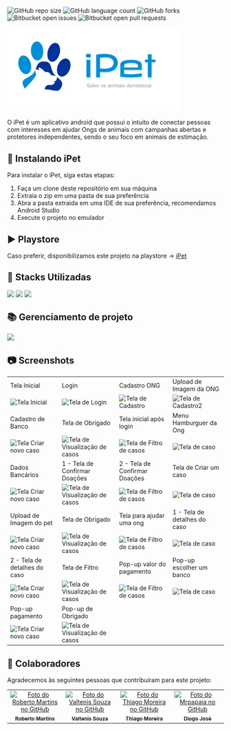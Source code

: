 <!---Esses são exemplos. Veja https://shields.io para outras pessoas ou para personalizar este conjunto de escudos. Você pode querer incluir dependências, status do projeto e informações de licença aqui--->

![GitHub repo size](https://img.shields.io/github/repo-size/mrpapaia/Ipet?style=for-the-badge)
![GitHub language count](https://img.shields.io/github/languages/count/mrpapaia/Ipet?style=for-the-badge)
![GitHub forks](https://img.shields.io/github/forks/mrpapaia/Ipet?style=for-the-badge)
![Bitbucket open issues](https://img.shields.io/bitbucket/issues/mrpapaia/Ipet?style=for-the-badge)
![Bitbucket open pull requests](https://img.shields.io/bitbucket/pr-raw/mrpapaia/Ipet?style=for-the-badge)

<img src="https://github.com/Thiagomdias22/ipet2.0/blob/master/screenshots/logogrande.png" width="400px;" alt="Logo iPet">

O iPet é um aplicativo android que possui o intuito de conectar pessoas com interesses em ajudar Ongs de animais com campanhas abertas e protetores independentes, sendo o seu foco em animais de estimação.

## 🚀 Instalando iPet

Para instalar o iPet, siga estas etapas:

1. Faça um clone deste repositório em sua máquina
2. Extraia o zip em uma pasta de sua preferência
3. Abra a pasta extraida em uma IDE de sua preferência, recomendamos Android Studio
4. Execute o projeto no emulador

## ▶️ Playstore

Caso preferir, disponibilizamos este projeto na playstore -> [iPet](https://play.google.com/store/apps/details?id=com.bdtgo.ipet)

## 🔋 Stacks Utilizadas

![](https://img.shields.io/badge/Java-ED8B00?style=for-the-badge&logo=java&logoColor=white)
![](https://img.shields.io/badge/firebase-ffca28?style=for-the-badge&logo=firebase&logoColor=white)
![](https://img.shields.io/badge/Android_Studio-3DDC84?style=for-the-badge&logo=android-studio&logoColor=white)

## 📚 Gerenciamento de projeto

![](https://img.shields.io/badge/Trello-0052CC?style=for-the-badge&logo=trello&logoColor=white)

## 📷 Screenshots

<table>
  <tr>
    <td>Tela Inicial</td>
    <td>Login</td>
    <td>Cadastro ONG</td>
    <td>Upload de Imagem da ONG</td>
  </tr>
  <tr>
    <td><img src="/Screenshots/main.png" width="200px;" alt="Tela Inicial"/></td>
    <td><img src="/Screenshots/login.png" width="200px;" alt="Tela de Login"/></td>
    <td><img src="/Screenshots/cadastroong1.png" width="200px;" alt="Tela de Cadastro"/></td>
    <td><img src="/Screenshots/cadastroong2.png" width="200px;" alt="Tela de Cadastro2"/></td>
  </tr>
  <tr>
    <td>Cadastro de Banco</td>
    <td>Tela de Obrigado</td>
    <td>Tela inicial após login</td>
    <td>Menu Hamburguer da Ong</td>
  </tr>
  <tr>
    <td><img src="/Screenshots/cadastroong3.png" width="200px;" alt="Tela Criar novo caso"/></td>
    <td><img src="/Screenshots/cadastroon4.png" width="200px;" alt="Tela de Visualização de casos"/></td>
    <td><img src="/Screenshots/mainong.png" width="200px;" alt="Tela de Filtro de casos"/></td>
    <td><img src="/Screenshots/menuhamburguer.png" width="200px;" alt="Tela de caso"/></td>
  </tr>
  <tr>
    <td>Dados Bancários</td>
    <td>1 - Tela de Confirmar Doações</td>
    <td>2 - Tela de Confirmar Doações</td>
    <td>Tela de Criar um caso</td>
  </tr>
  <tr>
    <td><img src="/Screenshots/bancos.png" width="200px;" alt="Tela Criar novo caso"/></td>
    <td><img src="/Screenshots/casoscomdoacao.png" width="200px;" alt="Tela de Visualização de casos"/></td>
    <td><img src="/Screenshots/doacoescaso.png" width="200px;" alt="Tela de Filtro de casos"/></td>
    <td><img src="/Screenshots/criarcaso1.png" width="200px;" alt="Tela de caso"/></td>
  </tr>
  <tr>
    <td>Upload de Imagem do pet</td>
    <td>Tela de Obrigado</td>
    <td>Tela para ajudar uma ong</td>
    <td>1 - Tela de detalhes do caso</td>
  </tr>
  <tr>
    <td><img src="/Screenshots/criarcaso2.png" width="200px;" alt="Tela Criar novo caso"/></td>
    <td><img src="/Screenshots/criarcaso3.png" width="200px;" alt="Tela de Visualização de casos"/></td>
    <td><img src="/Screenshots/queroajudarong.png" width="200px;" alt="Tela de Filtro de casos"/></td>
    <td><img src="/Screenshots/detalhescaso1.png" width="200px;" alt="Tela de caso"/></td>
  </tr>
   <tr>
    <td>2 - Tela de detalhes do caso</td>
    <td>Tela de Filtro</td>
    <td>Pop-up valor do pagamento</td>
    <td>Pop-up escolher um banco</td>
  </tr>
  <tr>
    <td><img src="/Screenshots/detalhescaso2.png" width="200px;" alt="Tela Criar novo caso"/></td>
    <td><img src="/Screenshots/filtro.png" width="200px;" alt="Tela de Visualização de casos"/></td>
    <td><img src="/Screenshots/valorpagamento.png" width="200px;" alt="Tela de Filtro de casos"/></td>
    <td><img src="/Screenshots/selecionabanco.png" width="200px;" alt="Tela de caso"/></td>
  </tr>
   <tr>
    <td>Pop-up pagamento</td>
    <td>Pop-up de Obrigado</td>
  </tr>
  <tr>
    <td><img src="/Screenshots/pagamento.png" width="200px;" alt="Tela Criar novo caso"/></td>
    <td><img src="/Screenshots/obrigadodoacao.png" width="200px;" alt="Tela de Visualização de casos"/></td>
  </tr>
 </table>

## 🤝 Colaboradores

Agradecemos às seguintes pessoas que contribuíram para este projeto:

<table>
  <tr>
    <td align="center">
      <a href="https://github.com/RobertoMartins">
        <img src="https://avatars.githubusercontent.com/u/58282580?v=4" width="100px;" alt="Foto do Roberto Martins no GitHub"/><br>
        <sub> 
          <b>Roberto Martins</b>
        </sub>
      </a>
    </td>
    <td align="center">
      <a href="https://github.com/souzavaltenis">
        <img src="https://avatars.githubusercontent.com/u/47244327" width="100px;" alt="Foto do Valtenis Souza no GitHub"/><br>
        <sub>
          <b>Valtenis Souza</b>
        </sub>
      </a>
    </td>
    <td align="center">
      <a href="https://github.com/Thiagomdias22">
        <img src="https://avatars.githubusercontent.com/u/61828200" width="100px;" alt="Foto do Thiago Moreira no GitHub"/><br>
        <sub>
          <b>Thiago Moreira</b>
        </sub>
      </a>
    </td>
    <td align="center">
      <a href="https://github.com/mrpapaia">
        <img src="https://avatars.githubusercontent.com/u/43225982?v=4" width="100px;" alt="Foto do Mrpapaia no GitHub"/><br>
        <sub> 
          <b>Diogo José</b>
        </sub>
      </a>
    </td>
  </tr>
</table>
